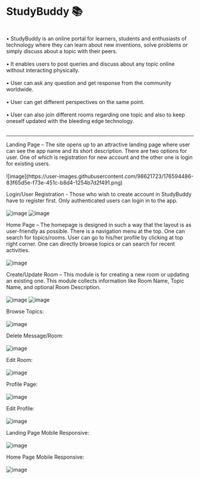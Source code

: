 # StudyBuddy 📚
<br>
•	StudyBuddy is an online portal for learners, students and enthusiasts of technology where they can learn about new inventions, solve problems or simply discuss about a topic with their peers.<br><br>
•	It enables users to post queries and discuss about any topic online without interacting physically.<br><br>
•	User can ask any question and get response from the community worldwide.<br><br>
•	User can get different perspectives on the same point.<br><br>
•	User can also join different rooms regarding one topic and also to keep oneself updated with the bleeding edge technology.<br><br>

<hr>
Landing Page – The site opens up to an attractive landing page where user can see the app name and its short description. There are two options for user. One of which is registration for new account and the other one is login for existing users.<br><br>
![image](https://user-images.githubusercontent.com/98621723/176594486-83f65d5e-f73e-451c-b8d4-1254b7d2f491.png)

Login/User Registration - Those who wish to create account in StudyBuddy have to register first. Only authenticated users can login in to the app.<br><br>
![image](https://user-images.githubusercontent.com/98621723/176594520-9ae537f1-0b70-44b6-8be6-4e9a79b7f43f.png)
![image](https://user-images.githubusercontent.com/98621723/176594557-ccecd922-a6c6-41b8-90f2-97d4de84069a.png)

Home Page – The homepage is designed in such a way that the layout is as user-friendly as possible. There is a navigation menu at the top. One can search for topics/rooms. User can go to his/her profile by clicking at top right corner. One can directly browse topics or can search for recent activities.  <br><br>
![image](https://user-images.githubusercontent.com/98621723/176594537-aaf638f9-49b1-4d6c-af45-88461b453473.png)

Create/Update Room – This module is for creating a new room or updating an existing one. This module collects information like Room Name, Topic Name, and optional Room Description.<br><br>
![image](https://user-images.githubusercontent.com/98621723/176594601-b3de9e61-f8b4-4753-bd62-eb5270300431.png)
![image](https://user-images.githubusercontent.com/98621723/176594648-13a87169-1088-4eda-9075-606829415334.png)

Browse Topics:<br><br>
![image](https://user-images.githubusercontent.com/98621723/176594773-e2d20ab9-da25-4aee-bad2-2a2a43eb10f7.png)

Delete Message/Room:<br><br>
![image](https://user-images.githubusercontent.com/98621723/176594795-702e4079-e727-4aea-8f7a-bca5c3876cf5.png)

Edit Room:<br><br>
![image](https://user-images.githubusercontent.com/98621723/176594818-0bb867de-4ff9-45bc-a1f1-bae239ec1b0b.png)

Profile Page:<br><br>
![image](https://user-images.githubusercontent.com/98621723/176594838-62c1541b-5727-4c46-9802-9e2b4a12176d.png)

Edit Profile:<br><br>
 ![image](https://user-images.githubusercontent.com/98621723/176594851-0ee474a9-692c-4f11-881b-7009818b0b64.png)

Landing Page Mobile Responsive:<br><br>
![image](https://user-images.githubusercontent.com/98621723/176594865-2f4560e8-0f49-4cf8-98f8-00f0e96b4c6c.png)

Home Page Mobile Responsive:<br><br>
![image](https://user-images.githubusercontent.com/98621723/176594880-6ebf72bf-c988-4f22-b754-1a8154015082.png)





